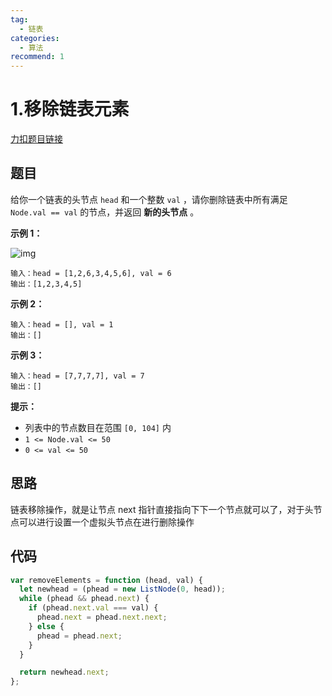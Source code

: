 ```yaml
---
tag:
  - 链表
categories:
  - 算法
recommend: 1
---
```


# 1.移除链表元素

[力扣题目链接](https://leetcode.cn/problems/remove-linked-list-elements/)

## 题目

给你一个链表的头节点 `head` 和一个整数 `val` ，请你删除链表中所有满足 `Node.val == val` 的节点，并返回 **新的头节点** 。

**示例 1：**

![img](https://assets.leetcode.com/uploads/2021/03/06/removelinked-list.jpg)

```
输入：head = [1,2,6,3,4,5,6], val = 6
输出：[1,2,3,4,5]
```

**示例 2：**

```
输入：head = [], val = 1
输出：[]
```

**示例 3：**

```
输入：head = [7,7,7,7], val = 7
输出：[]
```

**提示：**

- 列表中的节点数目在范围 `[0, 104]` 内
- `1 <= Node.val <= 50`
- `0 <= val <= 50`

## 思路

链表移除操作，就是让节点 next 指针直接指向下下一个节点就可以了，对于头节点可以进行设置一个虚拟头节点在进行删除操作

## 代码

```js
var removeElements = function (head, val) {
  let newhead = (phead = new ListNode(0, head));
  while (phead && phead.next) {
    if (phead.next.val === val) {
      phead.next = phead.next.next;
    } else {
      phead = phead.next;
    }
  }

  return newhead.next;
};
```
